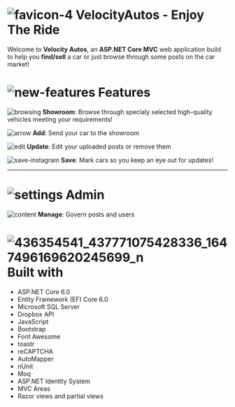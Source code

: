 # ![favicon-4](https://github.com/Stefann999/VelocityAutos/assets/119759145/3fc8ba62-b8dc-4bd3-907e-0fd6e1e1c52c) VelocityAutos - Enjoy The Ride
Welcome to **Velocity Autos**, an **ASP.NET Core MVC** web application build to help you **find/sell** a car or just browse through some posts on the car market!

# ![new-features](https://github.com/Stefann999/VelocityAutos/assets/119759145/06a981ec-725b-4313-ae7a-551694e0e5c9) Features

![browsing](https://github.com/Stefann999/VelocityAutos/assets/119759145/c42c2a74-05fe-44fa-ad14-0b8d40404bf0) **Showroom**: Browse through specialy selected high-quality vehicles meeting your requirements! <br>

![arrow](https://github.com/Stefann999/VelocityAutos/assets/119759145/bf85e22f-6190-4522-9c80-27413bf67a2a) **Add**: Send your car to the showroom <br>

![edit](https://github.com/Stefann999/VelocityAutos/assets/119759145/e84b8f5b-d8a7-4939-a02e-b86e9b9e78a7) **Update**: Edit your uploaded posts or remove them <br>

![save-instagram](https://github.com/Stefann999/VelocityAutos/assets/119759145/7e7803d1-beea-4660-bfbb-48bbfa0fd1ce) **Save**: Mark cars so you keep an eye out for updates!

<hr>

# ![settings](https://github.com/Stefann999/VelocityAutos/assets/119759145/2ea26ed7-0049-47ba-b179-2be5e53be1e3) Admin

![content](https://github.com/Stefann999/VelocityAutos/assets/119759145/08027d77-85c4-4edc-83fd-75f3e69977af) **Manage**: Govern posts and users


# ![436354541_437771075428336_1647496169620245699_n](https://github.com/Stefann999/VelocityAutos/assets/119759145/c16b9f68-2c9c-48b0-a6b9-84aa0ce4e624) Built with

* ASP.NET Core 6.0
* Entity Framework (EF) Core 6.0
* Microsoft SQL Server
* Dropbox API
* JavaScript
* Bootstrap
* Font Awesome
* toastr
* reCAPTCHA
* AutoMapper
* nUnit
* Moq
* ASP.NET Identity System
* MVC Areas
* Razor views and partial views
